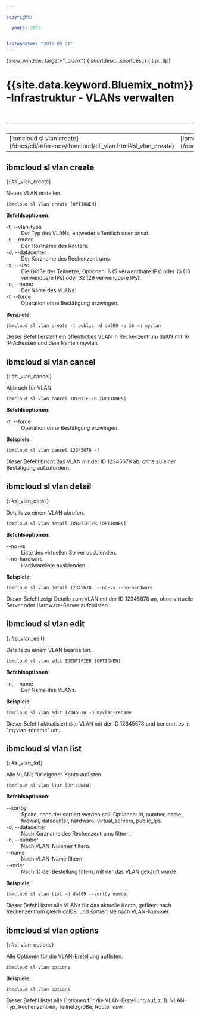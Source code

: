 ```yaml
---

copyright:

  years: 2018


lastupdated: "2018-08-21"
---
```


{:new_window: target="_blank"}
{:shortdesc: .shortdesc}
{:tip: .tip}

# {{site.data.keyword.Bluemix_notm}}-Infrastruktur - VLANs verwalten

<table summary="Allgemeine Befehle der Infrastruktur für {{site.data.keyword.Bluemix_notm}} mit Links zu weiteren Informationen über den Befehl, in alphabetischer Reihenfolge">

<caption>Tabelle 1. VLAN-Befehle der Infrastruktur für {{site.data.keyword.Bluemix_notm}}</caption>

 <thead>
 <th colspan="6">Infrastruktur für {{site.data.keyword.Bluemix_notm}} - VLAN-Befehle</th>
 </thead>
 <tbody>
 <tr>
 <td>[ibmcloud sl vlan create](/docs/cli/reference/ibmcloud/cli_vlan.html#sl_vlan_create)</td>
 <td>[ibmcloud sl vlan cancel](/docs/cli/reference/ibmcloud/cli_vlan.html#sl_vlan_cancel)</td>
 <td>[ibmcloud sl vlan detail](/docs/cli/reference/ibmcloud/cli_vlan.html#sl_vlan_detail)</td>
 <td>[ibmcloud sl vlan edit](/docs/cli/reference/ibmcloud/cli_vlan.html#sl_vlan_edit)</td>
 <td>[ibmcloud sl vlan list](/docs/cli/reference/ibmcloud/cli_vlan.html#sl_vlan_list)</td>
 <td>[ibmcloud sl vlan options](/docs/cli/reference/ibmcloud/cli_vlan.html#sl_vlan_options)</td>
 </tr>
   </tbody>
 </table>

 ## ibmcloud sl vlan create
{: #sl_vlan_create}

Neues VLAN erstellen.
```
ibmcloud sl vlan create [OPTIONEN]
```

<strong>Befehlsoptionen</strong>:
<dl>
<dt>-t, --vlan-type</dt>
<dd>Der Typ des VLANs, entweder öffentlich oder privat.</dd>
<dt>-r, --router</dt>
<dd>Der Hostname des Routers.</dd>
<dt>-d, --datacenter</dt>
<dd>Der Kurzname des Rechenzentrums.</dd>
<dt>-s, --size</dt>
<dd>Die Größe der Teilnetze; Optionen: 8 (5 verwendbare IPs) oder 16 (13 verwendbare IPs) oder 32 (29 verwendbare IPs).</dd>
<dt>-n, --name</dt>
<dd>Der Name des VLANs.</dd>
<dt>-f, --force</dt>
<dd>Operation ohne Bestätigung erzwingen.</dd>
</dl>

**Beispiele**:
```
ibmcloud sl vlan create -t public -d dal09 -s 16 -n myvlan
```
Dieser Befehl erstellt ein öffentliches VLAN in Rechenzentrum dal09 mit 16 IP-Adressen und dem Namen myvlan.

## ibmcloud sl vlan cancel
{: #sl_vlan_cancel}

Abbruch für VLAN.
```
ibmcloud sl vlan cancel IDENTIFIER [OPTIONEN]
```

<strong>Befehlsoptionen</strong>:
<dl>
<dt>-f, --force</dt>
<dd>Operation ohne Bestätigung erzwingen.</dd>
</dl>

**Beispiele**:
```
ibmcloud sl vlan cancel 12345678 -f
```
Dieser Befehl bricht das VLAN mit der ID 12345678 ab, ohne zu einer Bestätigung aufzufordern.

## ibmcloud sl vlan detail
{: #sl_vlan_detail}

Details zu einem VLAN abrufen.
```
ibmcloud sl vlan detail IDENTIFIER [OPTIONEN]
```

<strong>Befehlsoptionen</strong>:
<dl>
<dt>--no-vs</dt>
<dd>Liste des virtuellen Server ausblenden.</dd>
<dt>--no-hardware</dt>
<dd>Hardwareliste ausblenden.</dd>
</dl>

**Beispiele**:
```
ibmcloud sl vlan detail 12345678  --no-vs --no-hardware
```
Dieser Befehl zeigt Details zum VLAN mit der ID 12345678 an, ohne virtuelle Server oder Hardware-Server aufzulisten.

## ibmcloud sl vlan edit
{: #sl_vlan_edit}

Details zu einem VLAN bearbeiten.
```
ibmcloud sl vlan edit IDENTIFIER [OPTIONEN]
```

<strong>Befehlsoptionen</strong>:
<dl>
<dt>-n, --name</dt>
<dd>Der Name des VLANs.</dd>
</dl>

**Beispiele**:
```
ibmcloud sl vlan edit 12345678 -n myvlan-rename
```
Dieser Befehl aktualisiert das VLAN mit der ID 12345678 und benennt es in "myvlan-rename" um.

## ibmcloud sl vlan list
{: #sl_vlan_list}

Alle VLANs für eigenes Konto auflisten.
```
ibmcloud sl vlan list [OPTIONEN]
```

<strong>Befehlsoptionen</strong>:
<dl>
<dt>--sortby</dt>
<dd>Spalte, nach der sortiert werden soll. Optionen: id, number, name, firewall, datacenter, hardware, virtual_servers, public_ips.</dd>
<dt>-d, --datacenter</dt>
<dd>Nach Kurzname des Rechenzentrums filtern.</dd>
<dt>-n, --number</dt>
<dd>Nach VLAN-Nummer filtern.</dd>
<dt>--name</dt>
<dd>Nach VLAN-Name filtern.</dd>
<dt>--order</dt>
<dd>Nach ID der Bestellung filtern, mit der das VLAN gekauft wurde.</dd>
</dl>

**Beispiele**:
```
ibmcloud sl vlan list -d dal09 --sortby number
```
Dieser Befehl listet alle VLANs für das aktuelle Konto, gefiltert nach Rechenzentrum gleich dal09, und sortiert sie nach VLAN-Nummer.

## ibmcloud sl vlan options
{: #sl_vlan_options}

Alle Optionen für die VLAN-Erstellung auflisten.
```
ibmcloud sl vlan options
```


**Beispiele**:
```
ibmcloud sl vlan options
```
Dieser Befehl listet alle Optionen für die VLAN-Erstellung auf, z. B. VLAN-Typ, Rechenzentren, Teilnetzgröße, Router usw.
